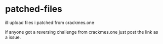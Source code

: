 # patched-files
ill upload files i patched from crackmes.one



if anyone got a reversing challenge from crackmes.one just post the link as a issue.
